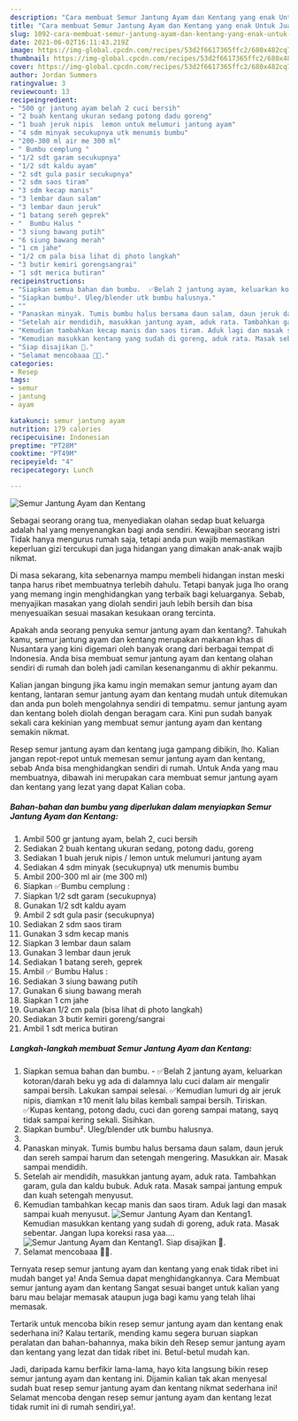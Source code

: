 ```yaml
---
description: "Cara membuat Semur Jantung Ayam dan Kentang yang enak Untuk Jualan"
title: "Cara membuat Semur Jantung Ayam dan Kentang yang enak Untuk Jualan"
slug: 1092-cara-membuat-semur-jantung-ayam-dan-kentang-yang-enak-untuk-jualan
date: 2021-06-02T16:11:43.219Z
image: https://img-global.cpcdn.com/recipes/53d2f6617365ffc2/680x482cq70/semur-jantung-ayam-dan-kentang-foto-resep-utama.jpg
thumbnail: https://img-global.cpcdn.com/recipes/53d2f6617365ffc2/680x482cq70/semur-jantung-ayam-dan-kentang-foto-resep-utama.jpg
cover: https://img-global.cpcdn.com/recipes/53d2f6617365ffc2/680x482cq70/semur-jantung-ayam-dan-kentang-foto-resep-utama.jpg
author: Jordan Summers
ratingvalue: 3
reviewcount: 13
recipeingredient:
- "500 gr jantung ayam belah 2 cuci bersih"
- "2 buah kentang ukuran sedang potong dadu goreng"
- "1 buah jeruk nipis  lemon untuk melumuri jantung ayam"
- "4 sdm minyak secukupnya utk menumis bumbu"
- "200-300 ml air me 300 ml"
- " Bumbu cemplung "
- "1/2 sdt garam secukupnya"
- "1/2 sdt kaldu ayam"
- "2 sdt gula pasir secukupnya"
- "2 sdm saos tiram"
- "3 sdm kecap manis"
- "3 lembar daun salam"
- "3 lembar daun jeruk"
- "1 batang sereh geprek"
- "  Bumbu Halus "
- "3 siung bawang putih"
- "6 siung bawang merah"
- "1 cm jahe"
- "1/2 cm pala bisa lihat di photo langkah"
- "3 butir kemiri gorengsangrai"
- "1 sdt merica butiran"
recipeinstructions:
- "Siapkan semua bahan dan bumbu.  ✅Belah 2 jantung ayam, keluarkan kotoran/darah beku yg ada di dalamnya lalu cuci dalam air mengalir sampai bersih. Lakukan sampai selesai. ✅Kemudian lumuri dg air jeruk nipis, diamkan ±10 menit lalu bilas kembali sampai bersih. Tiriskan. ✅Kupas kentang, potong dadu, cuci dan goreng sampai matang, sayq tidak sampai kering sekali. Sisihkan."
- "Siapkan bumbu². Uleg/blender utk bumbu halusnya."
- ""
- "Panaskan minyak. Tumis bumbu halus bersama daun salam, daun jeruk dan sereh sampai harum dan setengah mengering. Masukkan air. Masak sampai mendidih."
- "Setelah air mendidih, masukkan jantung ayam, aduk rata. Tambahkan garam, gula dan kaldu bubuk. Aduk rata. Masak sampai jantung empuk dan kuah setengah menyusut."
- "Kemudian tambahkan kecap manis dan saos tiram. Aduk lagi dan masak sampai kuah menyusut."
- "Kemudian masukkan kentang yang sudah di goreng, aduk rata. Masak sebentar. Jangan lupa koreksi rasa yaa...."
- "Siap disajikan 🤩."
- "Selamat mencobaaa 🤗🥰."
categories:
- Resep
tags:
- semur
- jantung
- ayam

katakunci: semur jantung ayam 
nutrition: 179 calories
recipecuisine: Indonesian
preptime: "PT28M"
cooktime: "PT49M"
recipeyield: "4"
recipecategory: Lunch

---
```



![Semur Jantung Ayam dan Kentang](https://img-global.cpcdn.com/recipes/53d2f6617365ffc2/680x482cq70/semur-jantung-ayam-dan-kentang-foto-resep-utama.jpg)

Sebagai seorang orang tua, menyediakan olahan sedap buat keluarga adalah hal yang menyenangkan bagi anda sendiri. Kewajiban seorang istri Tidak hanya mengurus rumah saja, tetapi anda pun wajib memastikan keperluan gizi tercukupi dan juga hidangan yang dimakan anak-anak wajib nikmat.

Di masa  sekarang, kita sebenarnya mampu membeli hidangan instan meski tanpa harus ribet membuatnya terlebih dahulu. Tetapi banyak juga lho orang yang memang ingin menghidangkan yang terbaik bagi keluarganya. Sebab, menyajikan masakan yang diolah sendiri jauh lebih bersih dan bisa menyesuaikan sesuai masakan kesukaan orang tercinta. 



Apakah anda seorang penyuka semur jantung ayam dan kentang?. Tahukah kamu, semur jantung ayam dan kentang merupakan makanan khas di Nusantara yang kini digemari oleh banyak orang dari berbagai tempat di Indonesia. Anda bisa membuat semur jantung ayam dan kentang olahan sendiri di rumah dan boleh jadi camilan kesenanganmu di akhir pekanmu.

Kalian jangan bingung jika kamu ingin memakan semur jantung ayam dan kentang, lantaran semur jantung ayam dan kentang mudah untuk ditemukan dan anda pun boleh mengolahnya sendiri di tempatmu. semur jantung ayam dan kentang boleh diolah dengan beragam cara. Kini pun sudah banyak sekali cara kekinian yang membuat semur jantung ayam dan kentang semakin nikmat.

Resep semur jantung ayam dan kentang juga gampang dibikin, lho. Kalian jangan repot-repot untuk memesan semur jantung ayam dan kentang, sebab Anda bisa menghidangkan sendiri di rumah. Untuk Anda yang mau membuatnya, dibawah ini merupakan cara membuat semur jantung ayam dan kentang yang lezat yang dapat Kalian coba.

<!--inarticleads1-->

##### Bahan-bahan dan bumbu yang diperlukan dalam menyiapkan Semur Jantung Ayam dan Kentang:

1. Ambil 500 gr jantung ayam, belah 2, cuci bersih
1. Sediakan 2 buah kentang ukuran sedang, potong dadu, goreng
1. Sediakan 1 buah jeruk nipis / lemon untuk melumuri jantung ayam
1. Sediakan 4 sdm minyak (secukupnya) utk menumis bumbu
1. Ambil 200-300 ml air (me 300 ml)
1. Siapkan  ✅Bumbu cemplung :
1. Siapkan 1/2 sdt garam (secukupnya)
1. Gunakan 1/2 sdt kaldu ayam
1. Ambil 2 sdt gula pasir (secukupnya)
1. Sediakan 2 sdm saos tiram
1. Gunakan 3 sdm kecap manis
1. Siapkan 3 lembar daun salam
1. Gunakan 3 lembar daun jeruk
1. Sediakan 1 batang sereh, geprek
1. Ambil  ✅ Bumbu Halus :
1. Sediakan 3 siung bawang putih
1. Gunakan 6 siung bawang merah
1. Siapkan 1 cm jahe
1. Gunakan 1/2 cm pala (bisa lihat di photo langkah)
1. Sediakan 3 butir kemiri goreng/sangrai
1. Ambil 1 sdt merica butiran




<!--inarticleads2-->

##### Langkah-langkah membuat Semur Jantung Ayam dan Kentang:

1. Siapkan semua bahan dan bumbu.  - ✅Belah 2 jantung ayam, keluarkan kotoran/darah beku yg ada di dalamnya lalu cuci dalam air mengalir sampai bersih. Lakukan sampai selesai. ✅Kemudian lumuri dg air jeruk nipis, diamkan ±10 menit lalu bilas kembali sampai bersih. Tiriskan. ✅Kupas kentang, potong dadu, cuci dan goreng sampai matang, sayq tidak sampai kering sekali. Sisihkan.
1. Siapkan bumbu². Uleg/blender utk bumbu halusnya.
1. 
1. Panaskan minyak. Tumis bumbu halus bersama daun salam, daun jeruk dan sereh sampai harum dan setengah mengering. Masukkan air. Masak sampai mendidih.
1. Setelah air mendidih, masukkan jantung ayam, aduk rata. Tambahkan garam, gula dan kaldu bubuk. Aduk rata. Masak sampai jantung empuk dan kuah setengah menyusut.
1. Kemudian tambahkan kecap manis dan saos tiram. Aduk lagi dan masak sampai kuah menyusut.
<img src="//assets-global.cpcdn.com/assets/icons/button_play-2c75c40dde080a61004c1f40b05d8f140eaff45d7e9e6481dc71c63d2e7c4909.png" alt="Semur Jantung Ayam dan Kentang">1. Kemudian masukkan kentang yang sudah di goreng, aduk rata. Masak sebentar. Jangan lupa koreksi rasa yaa....
<img src="//assets-global.cpcdn.com/assets/icons/button_play-2c75c40dde080a61004c1f40b05d8f140eaff45d7e9e6481dc71c63d2e7c4909.png" alt="Semur Jantung Ayam dan Kentang">1. Siap disajikan 🤩.
1. Selamat mencobaaa 🤗🥰.




Ternyata resep semur jantung ayam dan kentang yang enak tidak ribet ini mudah banget ya! Anda Semua dapat menghidangkannya. Cara Membuat semur jantung ayam dan kentang Sangat sesuai banget untuk kalian yang baru mau belajar memasak ataupun juga bagi kamu yang telah lihai memasak.

Tertarik untuk mencoba bikin resep semur jantung ayam dan kentang enak sederhana ini? Kalau tertarik, mending kamu segera buruan siapkan peralatan dan bahan-bahannya, maka bikin deh Resep semur jantung ayam dan kentang yang lezat dan tidak ribet ini. Betul-betul mudah kan. 

Jadi, daripada kamu berfikir lama-lama, hayo kita langsung bikin resep semur jantung ayam dan kentang ini. Dijamin kalian tak akan menyesal sudah buat resep semur jantung ayam dan kentang nikmat sederhana ini! Selamat mencoba dengan resep semur jantung ayam dan kentang lezat tidak rumit ini di rumah sendiri,ya!.


